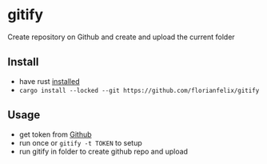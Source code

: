# gitify
Create repository on Github and create and upload the current folder
## Install
- have rust <a href="https://www.rust-lang.org/tools/install">installed</a>
- `cargo install --locked --git https://github.com/florianfelix/gitify`

## Usage
- get token from <a href="https://github.com/settings/tokens">Github</a>
- run once or `gitify -t TOKEN` to setup
- run gitify in folder to create github repo and upload
